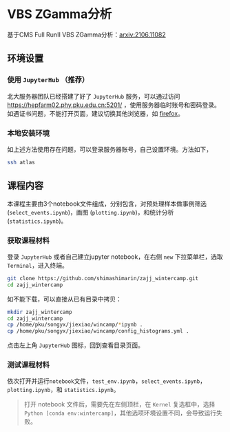 # VBS ZGamma分析
基于CMS Full RunII VBS ZGamma分析：[arxiv:2106.11082](https://arxiv.org/abs/2106.11082)

## 环境设置

### 使用 `JupyterHub`  （推荐）

北大服务器团队已经搭建了好了 `JupyterHub` 服务，可以通过访问 https://hepfarm02.phy.pku.edu.cn:5201/ ，使用服务器临时账号和密码登录。如遇证书问题，不能打开页面，建议切换其他浏览器，如 [firefox](http://www.firefox.com.cn/)。

### 本地安装环境

如上述方法使用存在问题，可以登录服务器账号，自己设置环境。方法如下，

```bash
ssh atlas
```

## 课程内容

本课程主要由3个notebook文件组成，分别包含，对预处理样本做事例筛选(`select_events.ipynb`)，画图 (`plotting.ipynb`)，和统计分析(`statistics.ipynb`)。

### 获取课程材料
登录 `JupyterHub` 或者自己建立jupyter notebook，在右侧 `new` 下拉菜单栏，选取`Terminal`，进入终端。

```bash
git clone https://github.com/shimashimarin/zajj_wintercamp.git
cd zajj_wintercamp
```

如不能下载，可以直接从已有目录中拷贝：

```bash
mkdir zajj_wintercamp
cd zajj_wintercamp
cp /home/pku/songyx/jiexiao/wincamp/*ipynb .
cp /home/pku/songyx/jiexiao/wincamp/config_histograms.yml .
```

点击左上角 `JupyterHub` 图标，回到查看目录页面。

### 测试课程材料
依次打开并运行`notebook`文件，`test_env.ipynb`，`select_events.ipynb`，`plotting.ipynb`，和 `statistics.ipynb`。

> 打开 notebook 文件后，需要先在左侧顶栏，在 `Kernel` 复选框中，选择 `Python [conda env:wintercamp]`，其他选项环境设置不同，会导致运行失败。
>

